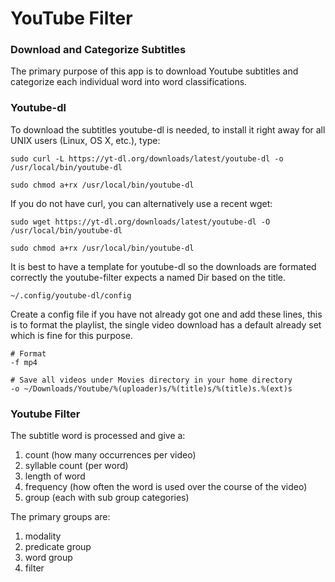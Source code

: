 # YouTube Filter

### Download and Categorize Subtitles

The primary purpose of this app is to download Youtube subtitles and categorize
each individual word into word classifications. 


### Youtube-dl

To download the subtitles youtube-dl is needed, to install it right away for 
all UNIX users (Linux, OS X, etc.), type:

`sudo curl -L https://yt-dl.org/downloads/latest/youtube-dl -o /usr/local/bin/youtube-dl`

`sudo chmod a+rx /usr/local/bin/youtube-dl`

If you do not have curl, you can alternatively use a recent wget:

`sudo wget https://yt-dl.org/downloads/latest/youtube-dl -O /usr/local/bin/youtube-dl`

`sudo chmod a+rx /usr/local/bin/youtube-dl`

It is best to have a template for youtube-dl so the downloads are formated
correctly the youtube-filter expects a named Dir based on the title. 

`~/.config/youtube-dl/config`

Create a config file if you have not already got one and add these lines, this 
is to format the playlist, the single video download has a default already set 
which is fine for this purpose.


    # Format
    -f mp4

    # Save all videos under Movies directory in your home directory
    -o ~/Downloads/Youtube/%(uploader)s/%(title)s/%(title)s.%(ext)s



### Youtube Filter

The subtitle word is processed and give a: 

1. count (how many occurrences per video)
2. syllable count (per word)
3. length of word
4. frequency (how often the word is used over the course of the video)
5. group (each with sub group categories)


The primary groups are:

1. modality
2. predicate group
3. word group
4. filter


